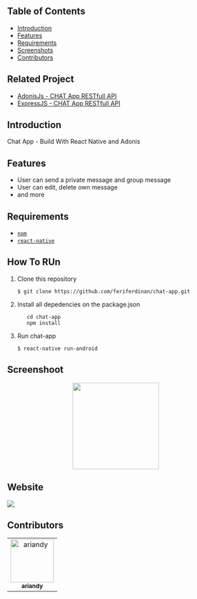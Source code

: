 ## Table of Contents

- [Introduction](#introduction)
- [Features](#features)
- [Requirements](#requirements)
- [Screenshots](#screenshots)
- [Contributors](#contributors)

## Related Project
* <a href="https://github.com/feriferdinan/chat-app-backend-adonis">AdonisJs - CHAT App RESTfull API</a>
* <a href="https://github.com/feriferdinan/chat-app-backend">ExpressJS - CHAT App RESTfull API</a>

## Introduction
Chat App - Build With React Native and Adonis

## Features
* User can send a private message and group message
* User can edit, delete own message
* and more
## Requirements
* [`npm`](https://www.npmjs.com/get-npm)
* [`react-native`](https://facebook.github.io/react-native/)


## How To RUn

1. Clone this repository
   ```
   $ git clone https://github.com/feriferdinan/chat-app.git
   ```
2. Install all depedencies on the package.json
   ```
      cd chat-app
      npm install
   ```
3. Run chat-app
   ```
   $ react-native run-android
   ```

## Screenshoot
<div align="center">
    <img width="200" src="">

</div>

## Website 
<a href="">
  <img src="https://img.shields.io/badge/Project-Website-blue.svg"/>
</a>



## Contributors
<center>
  <table>
    <tr>
      <td align="center">
        <a href="https://github.com/ariandy">
          <img width="100" src="https://avatars3.githubusercontent.com/u/37676101?s=460&v=4" alt="ariandy"><br/>
          <sub><b>ariandy </b></sub>
        </a>
      </td>
    </tr>
  </table>
</center>
